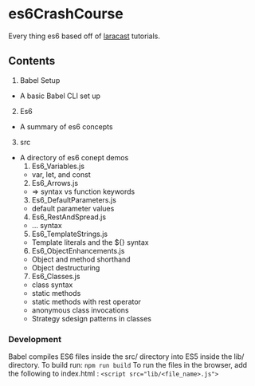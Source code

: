 # es6CrashCourse
Every thing es6 based off of [laracast](https://laracasts.com) tutorials.

## Contents
1. Babel Setup
  - A basic Babel CLI set up
2. Es6
  - A summary of es6 concepts
3. src
  - A directory of es6 conept demos
    1. Es6_Variables.js
      - var, let, and const
    2. Es6_Arrows.js
      - => syntax vs function keywords
    3. Es6_DefaultParameters.js
      - default parameter values
    4. Es6_RestAndSpread.js
      - ... syntax
    5. Es6_TemplateStrings.js
      - Template literals and the ${} syntax
    6. Es6_ObjectEnhancements.js
      - Object and method shorthand
      - Object destructuring
    7. Es6_Classes.js
      - class syntax
      - static methods
      - static methods with rest operator
      - anonymous class invocations
      - Strategy sdesign patterns in classes

### Development
Babel compiles ES6 files inside the src/ directory into ES5 inside the lib/ directory.
To build run:
``` npm run build ```
To run the files in the browser, add the following to index.html :
```<script src="lib/<file_name>.js">```
